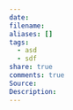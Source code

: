 ```yaml
---
date: 
filename: 
aliases: []
tags:
  - asd
  - sdf
share: true
comments: true
Source: 
Description:
---
```


